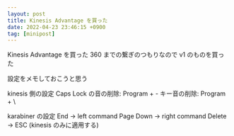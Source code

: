 ```yaml
---
layout: post
title: Kinesis Advantage を買った
date: 2022-04-23 23:46:15 +0900
tag: [minipost]
---
```


Kinesis Advantage を買った
360 までの繋ぎのつもりなので v1 のものを買った

設定をメモしておこうと思う

kinesis 側の設定
Caps Lock の音の削除: Program + -
キー音の削除: Program + \

karabiner の設定
End -> left command
Page Down -> right command
Delete -> ESC (kinesis のみに適用する)
